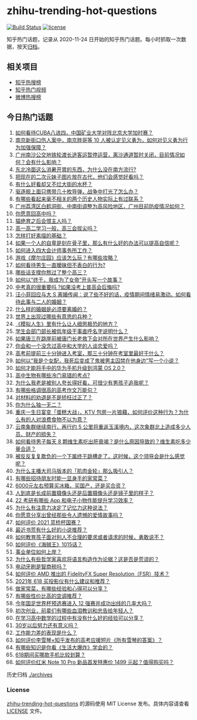 # zhihu-trending-hot-questions

[![Build Status](https://github.com/justjavac/zhihu-trending-hot-questions/workflows/ci/badge.svg?branch=master)](https://github.com/justjavac/zhihu-trending-hot-questions/actions)
[![license](https://img.shields.io/github/license/justjavac/zhihu-trending-hot-questions)](https://github.com/justjavac/zhihu-trending-hot-questions/blob/master/LICENSE)

知乎热门话题，记录从 2020-11-24 日开始的知乎热门话题。每小时抓取一次数据，按天[归档](./archives)。

## 相关项目

- [知乎热搜榜](https://github.com/justjavac/zhihu-trending-top-search)
- [知乎热门视频](https://github.com/justjavac/zhihu-trending-hot-video)
- [微博热搜榜](https://github.com/justjavac/weibo-trending-hot-search)

## 今日热门话题

<!-- BEGIN -->
<!-- 最后更新时间 Sun Jun 06 2021 06:11:25 GMT+0800 (China Standard Time) -->

1. [如何看待CUBA八进四，中国矿业大学对阵北京大学加时赛？](https://www.zhihu.com/question/463306896)
2. [南京新街口伤人案中，南京胖哥等 10
   人被认定见义勇为，如何对见义勇为行为加强保障？](https://www.zhihu.com/question/462770395)
3. [广州南沙公交地铁轮渡长途客运暂停运营，离沙通道暂时关闭，目前情况如何？会有什么影响？](https://www.zhihu.com/question/463278387)
4. [东北冷面这么消暑开胃的东西，为什么没在南方流行?](https://www.zhihu.com/question/462700732)
5. [把现在的二次元妹子图片放在古代，他们会感觉好看吗？](https://www.zhihu.com/question/462903907)
6. [有什么好看却又不烂大街的水杯？](https://www.zhihu.com/question/65459802)
7. [驱逐舰上面只携带几十枚导弹，战争中打光了怎么办？](https://www.zhihu.com/question/39027069)
8. [有哪些看起来毫不相关的两个历史人物实际上有过联系？](https://www.zhihu.com/question/392281921)
9. [广州荔湾区白鹤洞街、中南街调整为高风险地区，广州目前防疫情况如何？](https://www.zhihu.com/question/462683954)
10. [你愿意回高中吗？](https://www.zhihu.com/question/453231661)
11. [猫绝育之后会恨主人吗？](https://www.zhihu.com/question/420799616)
12. [高一高二学习一般，高三会拔尖吗？](https://www.zhihu.com/question/461416493)
13. [怎样打好素描的基础？](https://www.zhihu.com/question/26444779)
14. [如果一个人的自卑是刻在骨子里，那么有什么好的办法可以提高自信呢？](https://www.zhihu.com/question/461396765)
15. [如何进入四大会计师事务所工作？](https://www.zhihu.com/question/310191544)
16. [游戏《摩尔庄园》应该怎么玩？有哪些攻略？](https://www.zhihu.com/question/371309327)
17. [如何看待男生一直暧昧但不表白的行为?](https://www.zhihu.com/question/314211216)
18. [哪些话支撑你熬过了整个高三？](https://www.zhihu.com/question/398139905)
19. [如何以“终于，我成为了女帝”开头写一个故事？](https://www.zhihu.com/question/405355755)
20. [中考真的很重要吗 ?如果没考上普高会后悔吗?](https://www.zhihu.com/question/461082126)
21. [汪小菲回应与大 S
    离婚传闻：说了些不好的话，疫情期间情绪易激动。如何看待此事与二人的婚姻？](https://www.zhihu.com/question/463252497)
22. [什么样的婚姻是必须要离婚的？](https://www.zhihu.com/question/320021757)
23. [世界上出现过哪些有意思的兵种？](https://www.zhihu.com/question/419256945)
24. [《模拟人生》里有什么让人细思极恐的地方？](https://www.zhihu.com/question/264106033)
25. [学生会部门部长被低年级干事直呼名字说明什么？](https://www.zhihu.com/question/21999602)
26. [如果唐三在跳崖前被唐门长老救下会对所在世界产生什么影响？](https://www.zhihu.com/question/461272805)
27. [你会和一个没念过高中和大学的人谈恋爱吗？](https://www.zhihu.com/question/462293257)
28. [高考前提前三十分钟进入考室，那三十分钟在考室里最好干什么？](https://www.zhihu.com/question/438598661)
29. [如何以“我是个女配，我死后变成了鬼被男主囚禁在他身边”写一个小说？](https://www.zhihu.com/question/448069836)
30. [如何才能将手中的华为手机升级到鸿蒙 OS 2.0？](https://www.zhihu.com/question/436295623)
31. [高中生物有哪些冷门易错的考点?](https://www.zhihu.com/question/447559813)
32. [为什么我老是被别人夸长得好看，可很少有男孩子追我呢？](https://www.zhihu.com/question/319027663)
33. [有哪些格调很高的高考作文万能句？](https://www.zhihu.com/question/265353821)
34. [对材料的劝退是不是矫枉过正了？](https://www.zhihu.com/question/462787240)
35. [你为什么独一无二？](https://www.zhihu.com/question/463105888)
36. [重庆一生日宴变「蛋糕大战」，KTV
    包房一片狼藉，如何评价这种行为？为什么有的人对浪费食物不以为意？](https://www.zhihu.com/question/463080691)
37. [云南象群继续南行，再行约 5
    公里将重返玉溪境内，这次象群北上造成多少人员、财产的损失？](https://www.zhihu.com/question/463102060)
38. [如何看待男子每天 8
    颗维生素吃出肝衰竭？是什么原因导致的？维生素吃多少量合适？](https://www.zhihu.com/question/463004931)
39. [被反反复复欺负的一个下属终于跳槽走了，这时候，这个领导会是什么感觉呢？](https://www.zhihu.com/question/419717401)
40. [为什么主播大司马版本的「肌肉金轮」那么吸引人？](https://www.zhihu.com/question/461688762)
41. [有哪些招待朋友时能一显身手的家常菜？](https://www.zhihu.com/question/28037354)
42. [6000元左右预算买冰箱，买国产，还是买合资？](https://www.zhihu.com/question/427992113)
43. [人到底是长成前置摄像头还是后置摄像头还是镜子里的样子？](https://www.zhihu.com/question/66063294)
44. [22 考研有哪些 App 和电子小物件能提升学习效率？](https://www.zhihu.com/question/462935512)
45. [为什么有注意力决定了记忆力这种说法？](https://www.zhihu.com/question/453067685)
46. [你愿意分享出曾经那些令人遗憾的爱情故事吗？](https://www.zhihu.com/question/461039473)
47. [如何评价 2021 蓝桥杯国赛？](https://www.zhihu.com/question/463261567)
48. [最近书荒有什么好的小说推荐？](https://www.zhihu.com/question/454175132)
49. [如何教育孩子面对别人不合理的要求或者请求的时候，勇敢说不？](https://www.zhihu.com/question/460662042)
50. [如何评价《海贼王》1015话？](https://www.zhihu.com/question/463011991)
51. [事业单位如何上岸？](https://www.zhihu.com/question/345511835)
52. [为什么有些哲学家喜欢将语言构造作为论据？这是否是荒谬的？](https://www.zhihu.com/question/456701631)
53. [电动牙刷是智商税吗？](https://www.zhihu.com/question/60799591)
54. [如何评价 AMD 推出的 FidelityFX Super
    Resolution（FSR）技术？](https://www.zhihu.com/question/462609402)
55. [2021年 618 买投影仪有什么建议和推荐？](https://www.zhihu.com/question/458826447)
56. [做家常菜，有哪些经验和心得可以分享？](https://www.zhihu.com/question/19760437)
57. [有哪些性价比高的空调推荐？](https://www.zhihu.com/question/393218413)
58. [今年国足世界杯预选赛进入 12 强赛并成功出线的几率大吗？](https://www.zhihu.com/question/458794320)
59. [初次创业，前辈们有哪些血泪教训和忠告给年轻人？](https://www.zhihu.com/question/456798060)
60. [在学习高中数学的过程中有没有什么好的经验可以分享？](https://www.zhihu.com/question/24681105)
61. [30岁以后努力还有意义吗？](https://www.zhihu.com/question/461708777)
62. [工作能力差的表现是什么？](https://www.zhihu.com/question/272082217)
63. [如何评价李雪琴×知乎发布的高考应援短片《所有雪琴的答案》？](https://www.zhihu.com/question/463097533)
64. [有哪些知识是你看《生活大爆炸》学会的？](https://www.zhihu.com/question/321167011)
65. [618期间买哪款手机比较划算？](https://www.zhihu.com/question/463120125)
66. [如何评价红米 Note 10 Pro 新品首发特惠价 1499
    元起？值得购买吗？](https://www.zhihu.com/question/461503607)

<!-- END -->

历史归档 [./archives](./archives)

### License

[zhihu-trending-hot-questions](https://github.com/justjavac/zhihu-trending-hot-questions)
的源码使用 MIT License 发布。具体内容请查看 [LICENSE](./LICENSE) 文件。
